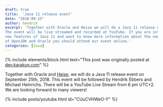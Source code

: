 ```yaml
---
draft: true
title:  'Java 11 release event'
date: "2018-09-25"
author: hendrik
excerpt: 'Together with Oracle and Heise we will do a Java 11 release event.
The event will be live streamed and recorded at YouTube. If you are interested in the
new features of Java 11 and want to know more information about the new roadmap
of OpenJDK and Oracle you should attend our event online.'
categories: [Java]
---
```

{% include elements/block.html text="This post was originally posted at [dev.karakun.com](https://dev.karakun.com)" %}

Together with Oracle and [Heise](https://www.heise.de/developer/meldung/Jetzt-vormerken-Launch-Event-zu-Java-11-4168709.html), we will do a Java 11 release event on September 25th, 2018. This event will be followed by Hendrik Ebbers and Michael Heinrichs. There will be a YouTube Live Stream from 6 pm UTC+2. We are looking forward to many viewers!

{% include posts/youtube.html id="CUuCVHWeO-Y" %}
